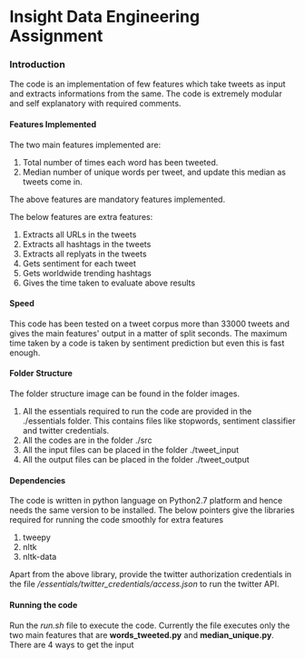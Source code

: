 # Insight Data Engineering Assignment

### Introduction

The code is an implementation of few features which take tweets as input and extracts informations from the same.
The code is extremely modular and self explanatory with required comments.

#### Features Implemented

The two main features implemented are:
1. Total number of times each word has been tweeted.
2. Median number of unique words per tweet, and update this median as tweets come in.

The above features are mandatory features implemented.

The below features are extra features:
1.  Extracts all URLs in the tweets
2.  Extracts all hashtags in the tweets
3.  Extracts all replyats in the tweets
4.  Gets sentiment for each tweet
5.  Gets worldwide trending hashtags
6.  Gives the time taken to evaluate above results

#### Speed
This code has been tested on a tweet corpus more than 33000 tweets and gives the main features' output in a matter of split seconds.
The maximum time taken by a code is taken by sentiment prediction but even this is fast enough.  

#### Folder Structure
The folder structure image can be found in the folder images.
1. All the essentials required to run the code are provided in the ./essentials folder. This contains files like stopwords, sentiment classifier and twitter credentials.
2. All the codes are in the folder ./src
3. All the input files can be placed in the folder ./tweet_input
4. All the output files can be placed in the folder ./tweet_output

#### Dependencies
The code is written in python language on Python2.7 platform and hence needs the same version to be installed.
The below pointers give the libraries required for running the code smoothly for extra features
1. tweepy
2. nltk
3. nltk-data

Apart from the above library, provide the twitter authorization credentials in the file */essentials/twitter_credentials/access.json* to run the twitter API.

#### Running the code
Run the *run.sh* file to execute the code. 
Currently the file executes only the two main features that are **words_tweeted.py** and **median_unique.py**. 
There are 4 ways to get the input 

